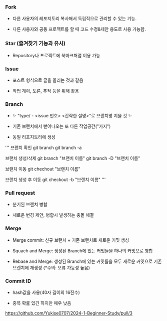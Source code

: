  ### Fork
 
+ 다른 사용자의 레포지토리 복사해서 독립적으로 관리할 수 있는 기능.
 
+ 다른 사용자와 공동 프로젝트를 할 때 코드 수정&제안 용도로 사용 가능함.


 ### Star (즐겨찾기 기능과 유사)

+ Repository나 프로젝트에 북마크처럼 이용 가능


 ### Issue

+ 포스트 형식으로 글을 올리는 것과 같음

+ 작업 계획, 토론, 추적 등을 위해 활용


### Branch 

+ :sparkles: "type/ - <issue 번호> <간략한 설명>"로 브랜치명 지을 것 :sparkles:

+ 기존 브랜치에서 뻗어나오는 또 다른 작업공간("가지") 

+ 동일 리포지토리에 생성

'''
브랜치 확인
git branch
git branch -a

브랜치 생성/삭제
git branch "브랜치 이름"
git branch -D "브랜치 이름"

브랜치 이동
git chechout "브랜치 이름"

브랜치 생성 후 이동
git checkout -b "브랜치 이름"
'''

### Pull request

+ 분기된 브랜치 병합

+ 새로운 변경 제안, 병합시 발생하는 충돌 해결


### Merge

+ Merge commit: 신규 브랜치 + 기존 브랜치로 새로운 커밋 생성

+ Squach and Merge: 생성된 Branch에 있는 커밋들을 하나의 커밋으로 병합

+ Rebase and Merge: 생성된 Branch에 있는 커밋들을 모두 새로운 커밋으로 기존 브랜치에 재생성 (*주의: 오류 가능성 높음)


 ### Commit ID

 + hash값을 사용(40자 길이의 16진수)

 + 중복 확률 있긴 하지만 매우 낮음 

<https://github.com/Yukise0707/2024-1-Beginner-Study/pull/3>